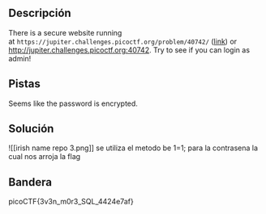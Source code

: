 ## Descripción
There is a secure website running at `https://jupiter.challenges.picoctf.org/problem/40742/` ([link](https://jupiter.challenges.picoctf.org/problem/40742/)) or http://jupiter.challenges.picoctf.org:40742. Try to see if you can login as admin!
## Pistas 
Seems like the password is encrypted.
## Solución
![[irish name repo 3.png]]
se utiliza el metodo be 1=1; para la contrasena la cual nos arroja la flag 
## Bandera
picoCTF{3v3n_m0r3_SQL_4424e7af}